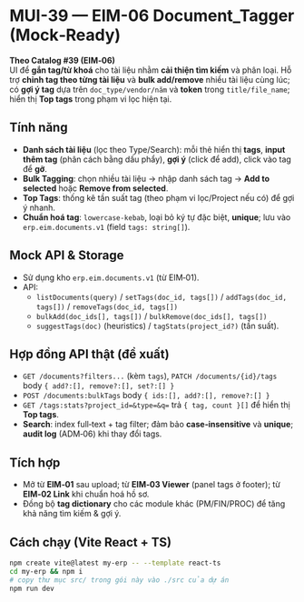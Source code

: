 # MUI-39 — EIM-06 Document_Tagger (Mock‑Ready)

**Theo Catalog #39 (EIM‑06)**  
UI để **gắn tag/từ khoá** cho tài liệu nhằm **cải thiện tìm kiếm** và phân loại. Hỗ trợ **chỉnh tag theo từng tài liệu** và **bulk add/remove** nhiều tài liệu cùng lúc; có **gợi ý tag** dựa trên `doc_type/vendor/năm` và **token** trong `title/file_name`; hiển thị **Top tags** trong phạm vi lọc hiện tại.

## Tính năng
- **Danh sách tài liệu** (lọc theo Type/Search): mỗi thẻ hiển thị **tags**, **input thêm tag** (phân cách bằng dấu phẩy), **gợi ý** (click để add), click vào tag để **gỡ**.  
- **Bulk Tagging**: chọn nhiều tài liệu → nhập danh sách tag → **Add to selected** hoặc **Remove from selected**.  
- **Top Tags**: thống kê tần suất tag (theo phạm vi lọc/Project nếu có) để gợi ý nhanh.  
- **Chuẩn hoá tag**: `lowercase-kebab`, loại bỏ ký tự đặc biệt, **unique**; lưu vào `erp.eim.documents.v1` (field `tags: string[]`).

## Mock API & Storage
- Sử dụng kho `erp.eim.documents.v1` (từ EIM‑01).  
- API:  
  - `listDocuments(query)` / `setTags(doc_id, tags[])` / `addTags(doc_id, tags[])` / `removeTags(doc_id, tags[])`  
  - `bulkAdd(doc_ids[], tags[])` / `bulkRemove(doc_ids[], tags[])`  
  - `suggestTags(doc)` (heuristics) / `tagStats(project_id?)` (tần suất).

## Hợp đồng API thật (đề xuất)
- `GET /documents?filters...` (kèm `tags`), `PATCH /documents/{id}/tags` body `{ add?:[], remove?:[], set?:[] }`  
- `POST /documents:bulkTags` body `{ ids:[], add?:[], remove?:[] }`  
- `GET /tags:stats?project_id=&type=&q=` trả `{ tag, count }[]` để hiển thị **Top tags**.  
- **Search**: index full‑text + tag filter; đảm bảo **case‑insensitive** và **unique**; **audit log** (ADM‑06) khi thay đổi tags.

## Tích hợp
- Mở từ **EIM‑01** sau upload; từ **EIM‑03 Viewer** (panel tags ở footer); từ **EIM‑02 Link** khi chuẩn hoá hồ sơ.  
- Đồng bộ **tag dictionary** cho các module khác (PM/FIN/PROC) để tăng khả năng tìm kiếm & gợi ý.

## Cách chạy (Vite React + TS)
```bash
npm create vite@latest my-erp -- --template react-ts
cd my-erp && npm i
# copy thư mục src/ trong gói này vào ./src của dự án
npm run dev
```
